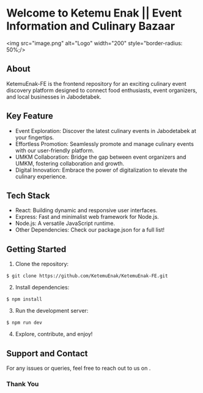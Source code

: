 # Welcome to Ketemu Enak || Event Information and Culinary Bazaar

<img src="image.png" alt="Logo" width="200" style="border-radius: 50%;/>

## About

KetemuEnak-FE is the frontend repository for an exciting culinary event discovery platform designed to connect food enthusiasts, event organizers, and local businesses in Jabodetabek.

## Key Feature

- Event Exploration: Discover the latest culinary events in Jabodetabek at your fingertips.
- Effortless Promotion: Seamlessly promote and manage culinary events with our user-friendly platform.
- UMKM Collaboration: Bridge the gap between event organizers and UMKM, fostering collaboration and growth.
- Digital Innovation: Embrace the power of digitalization to elevate the culinary experience.

## Tech Stack

- React: Building dynamic and responsive user interfaces.
- Express: Fast and minimalist web framework for Node.js.
- Node.js: A versatile JavaScript runtime.
- Other Dependencies: Check our package.json for a full list!

## Getting Started

1. Clone the repository:

```
$ git clone https://github.com/KetemuEnak/KetemuEnak-FE.git
```

2. Install dependencies:

```
$ npm install
```

3. Run the development server:

```
$ npm run dev
```

4. Explore, contribute, and enjoy!

## Support and Contact

For any issues or queries, feel free to reach out to us on [](https://www.google.com).

### Thank You
